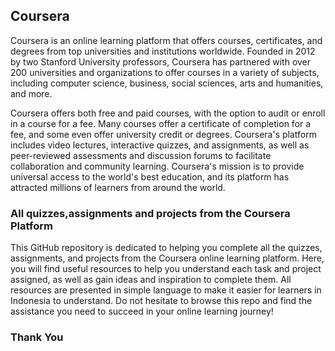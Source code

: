 ## Coursera
Coursera is an online learning platform that offers courses, certificates, and degrees from top universities and institutions worldwide. Founded in 2012 by two Stanford University professors, Coursera has partnered with over 200 universities and organizations to offer courses in a variety of subjects, including computer science, business, social sciences, arts and humanities, and more.

Coursera offers both free and paid courses, with the option to audit or enroll in a course for a fee. Many courses offer a certificate of completion for a fee, and some even offer university credit or degrees. Coursera's platform includes video lectures, interactive quizzes, and assignments, as well as peer-reviewed assessments and discussion forums to facilitate collaboration and community learning. Coursera's mission is to provide universal access to the world's best education, and its platform has attracted millions of learners from around the world.

### All quizzes,assignments and projects from the Coursera Platform

This GitHub repository is dedicated to helping you complete all the quizzes, assignments, and projects from the Coursera online learning platform. Here, you will find useful resources to help you understand each task and project assigned, as well as gain ideas and inspiration to complete them. All resources are presented in simple language to make it easier for learners in Indonesia to understand. Do not hesitate to browse this repo and find the assistance you need to succeed in your online learning journey!

### Thank You

